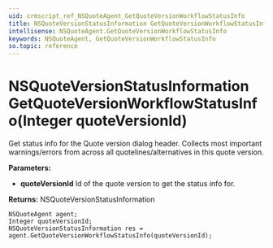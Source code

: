 ```yaml
---
uid: crmscript_ref_NSQuoteAgent_GetQuoteVersionWorkflowStatusInfo
title: NSQuoteVersionStatusInformation GetQuoteVersionWorkflowStatusInfo(Integer quoteVersionId)
intellisense: NSQuoteAgent.GetQuoteVersionWorkflowStatusInfo
keywords: NSQuoteAgent, GetQuoteVersionWorkflowStatusInfo
so.topic: reference
---
```


# NSQuoteVersionStatusInformation GetQuoteVersionWorkflowStatusInfo(Integer quoteVersionId)

Get status info for the Quote version dialog header. Collects most important warnings/errors from across all quotelines/alternatives in this quote version.

**Parameters:**
 - **quoteVersionId** Id of the quote version to get the status info for.

**Returns:** NSQuoteVersionStatusInformation

```crmscript
NSQuoteAgent agent;
Integer quoteVersionId;
NSQuoteVersionStatusInformation res = agent.GetQuoteVersionWorkflowStatusInfo(quoteVersionId);
```

